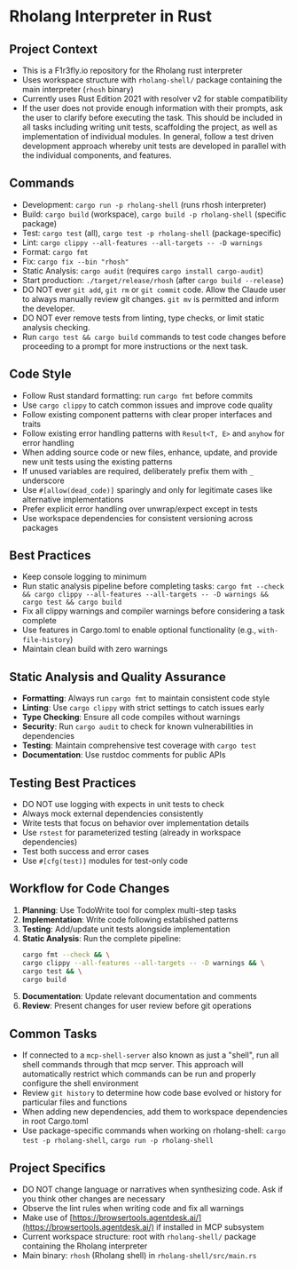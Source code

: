 # Rholang Interpreter in Rust

## Project Context
- This is a F1r3fly.io repository for the Rholang rust interpreter
- Uses workspace structure with `rholang-shell/` package containing the main interpreter (`rhosh` binary)
- Currently uses Rust Edition 2021 with resolver v2 for stable compatibility
- If the user does not provide enough information with their prompts, ask the user to clarify before executing the task. This should be included in all tasks including writing unit tests, scaffolding the project, as well as implementation of individual modules. In general, follow a test driven development approach whereby unit tests are developed in parallel with the individual components, and features.

## Commands
- Development: `cargo run -p rholang-shell` (runs rhosh interpreter)
- Build: `cargo build` (workspace), `cargo build -p rholang-shell` (specific package)
- Test: `cargo test` (all), `cargo test -p rholang-shell` (package-specific)
- Lint: `cargo clippy --all-features --all-targets -- -D warnings`
- Format: `cargo fmt`
- Fix: `cargo fix --bin "rhosh"`
- Static Analysis: `cargo audit` (requires `cargo install cargo-audit`)
- Start production: `./target/release/rhosh` (after `cargo build --release`)
- DO NOT ever `git add`, `git rm` or `git commit` code. Allow the Claude user to always manually review git changes. `git mv` is permitted and inform the developer.
- DO NOT ever remove tests from linting, type checks, or limit static analysis checking.
- Run `cargo test && cargo build` commands to test code changes before proceeding to a prompt for more instructions or the next task.

## Code Style
- Follow Rust standard formatting: run `cargo fmt` before commits
- Use `cargo clippy` to catch common issues and improve code quality
- Follow existing component patterns with clear proper interfaces and traits
- Follow existing error handling patterns with `Result<T, E>` and `anyhow` for error handling
- When adding source code or new files, enhance, update, and provide new unit tests using the existing patterns
- If unused variables are required, deliberately prefix them with `_` underscore
- Use `#[allow(dead_code)]` sparingly and only for legitimate cases like alternative implementations
- Prefer explicit error handling over unwrap/expect except in tests
- Use workspace dependencies for consistent versioning across packages

## Best Practices
- Keep console logging to minimum
- Run static analysis pipeline before completing tasks: `cargo fmt --check && cargo clippy --all-features --all-targets -- -D warnings && cargo test && cargo build`
- Fix all clippy warnings and compiler warnings before considering a task complete
- Use features in Cargo.toml to enable optional functionality (e.g., `with-file-history`)
- Maintain clean build with zero warnings

## Static Analysis and Quality Assurance
- **Formatting**: Always run `cargo fmt` to maintain consistent code style
- **Linting**: Use `cargo clippy` with strict settings to catch issues early
- **Type Checking**: Ensure all code compiles without warnings
- **Security**: Run `cargo audit` to check for known vulnerabilities in dependencies
- **Testing**: Maintain comprehensive test coverage with `cargo test`
- **Documentation**: Use rustdoc comments for public APIs

## Testing Best Practices
- DO NOT use logging with expects in unit tests to check
- Always mock external dependencies consistently  
- Write tests that focus on behavior over implementation details
- Use `rstest` for parameterized testing (already in workspace dependencies)
- Test both success and error cases
- Use `#[cfg(test)]` modules for test-only code

## Workflow for Code Changes
1. **Planning**: Use TodoWrite tool for complex multi-step tasks
2. **Implementation**: Write code following established patterns
3. **Testing**: Add/update unit tests alongside implementation
4. **Static Analysis**: Run the complete pipeline:
   ```bash
   cargo fmt --check && \
   cargo clippy --all-features --all-targets -- -D warnings && \
   cargo test && \
   cargo build
   ```
5. **Documentation**: Update relevant documentation and comments
6. **Review**: Present changes for user review before git operations

## Common Tasks
- If connected to a `mcp-shell-server` also known as just a "shell", run all shell commands through that mcp server. This approach will automatically restrict which commands can be run and properly configure the shell environment
- Review `git history` to determine how code base evolved or history for particular files and functions
- When adding new dependencies, add them to workspace dependencies in root Cargo.toml
- Use package-specific commands when working on rholang-shell: `cargo test -p rholang-shell`, `cargo run -p rholang-shell`

## Project Specifics
- DO NOT change language or narratives when synthesizing code. Ask if you think other changes are necessary
- Observe the lint rules when writing code and fix all warnings
- Make use of [https://browsertools.agentdesk.ai/](https://browsertools.agentdesk.ai/) if installed in MCP subsystem
- Current workspace structure: root with `rholang-shell/` package containing the Rholang interpreter
- Main binary: `rhosh` (Rholang shell) in `rholang-shell/src/main.rs`
